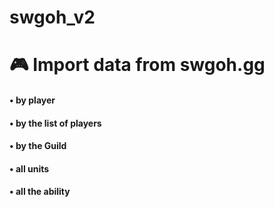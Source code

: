 # swgoh_v2
# 🎮 Import data from swgoh.gg
#### • by player
#### • by the list of players
#### • by the Guild
#### • all units
#### • all the ability
